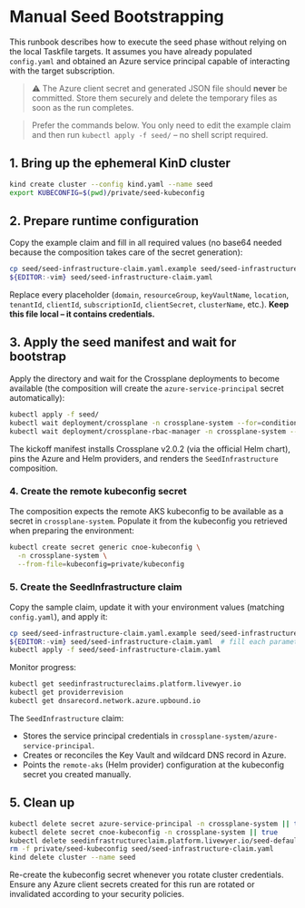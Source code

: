 # Manual Seed Bootstrapping

This runbook describes how to execute the seed phase without relying on the local Taskfile targets. It assumes you have already populated `config.yaml` and obtained an Azure service principal capable of interacting with the target subscription.

> :warning: The Azure client secret and generated JSON file should **never** be committed. Store them securely and delete the temporary files as soon as the run completes.

> Prefer the commands below. You only need to edit the example claim and then run
> `kubectl apply -f seed/` – no shell script required.

## 1. Bring up the ephemeral KinD cluster

```bash
kind create cluster --config kind.yaml --name seed
export KUBECONFIG=$(pwd)/private/seed-kubeconfig
```

## 2. Prepare runtime configuration

Copy the example claim and fill in all required values (no base64 needed because the
composition takes care of the secret generation):

```bash
cp seed/seed-infrastructure-claim.yaml.example seed/seed-infrastructure-claim.yaml
${EDITOR:-vim} seed/seed-infrastructure-claim.yaml
```

Replace every placeholder (`domain`, `resourceGroup`, `keyVaultName`, `location`, `tenantId`,
`clientId`, `subscriptionId`, `clientSecret`, `clusterName`, etc.). **Keep this file local – it
contains credentials.**

## 3. Apply the seed manifest and wait for bootstrap

Apply the directory and wait for the Crossplane deployments to become available (the composition will create the `azure-service-principal` secret automatically):

```bash
kubectl apply -f seed/
kubectl wait deployment/crossplane -n crossplane-system --for=condition=Available --timeout=10m
kubectl wait deployment/crossplane-rbac-manager -n crossplane-system --for=condition=Available --timeout=10m
```

The kickoff manifest installs Crossplane v2.0.2 (via the official Helm chart), pins the Azure and Helm providers,
and renders the `SeedInfrastructure` composition.

### 4. Create the remote kubeconfig secret

The composition expects the remote AKS kubeconfig to be available as a secret in `crossplane-system`.
Populate it from the kubeconfig you retrieved when preparing the environment:

```bash
kubectl create secret generic cnoe-kubeconfig \
  -n crossplane-system \
  --from-file=kubeconfig=private/kubeconfig
```

### 5. Create the SeedInfrastructure claim

Copy the sample claim, update it with your environment values (matching `config.yaml`), and apply it:

```bash
cp seed/seed-infrastructure-claim.yaml.example seed/seed-infrastructure-claim.yaml
${EDITOR:-vim} seed/seed-infrastructure-claim.yaml  # fill each parameter (domain, subscription, tenant, client IDs, etc.)
kubectl apply -f seed/seed-infrastructure-claim.yaml
```

Monitor progress:

```bash
kubectl get seedinfrastructureclaims.platform.livewyer.io
kubectl get providerrevision
kubectl get dnsarecord.network.azure.upbound.io
```
The `SeedInfrastructure` claim:
- Stores the service principal credentials in `crossplane-system/azure-service-principal`.
- Creates or reconciles the Key Vault and wildcard DNS record in Azure.
- Points the `remote-aks` (Helm provider) configuration at the kubeconfig secret you created manually.

## 5. Clean up

```bash
kubectl delete secret azure-service-principal -n crossplane-system || true
kubectl delete secret cnoe-kubeconfig -n crossplane-system || true
kubectl delete seedinfrastructureclaim.platform.livewyer.io/seed-default || true
rm -f private/seed-kubeconfig seed/seed-infrastructure-claim.yaml
kind delete cluster --name seed
```

Re-create the kubeconfig secret whenever you rotate cluster credentials. Ensure any Azure client secrets created for this run are rotated or invalidated according to your security policies.
